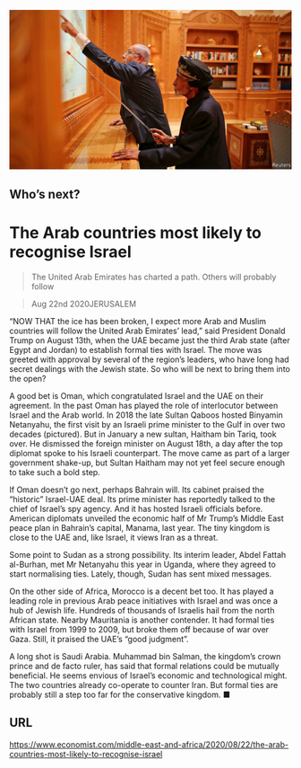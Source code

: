 ![](./images/20200822_MAP004_0.jpg)

## Who’s next?

# The Arab countries most likely to recognise Israel

> The United Arab Emirates has charted a path. Others will probably follow

> Aug 22nd 2020JERUSALEM

“NOW THAT the ice has been broken, I expect more Arab and Muslim countries will follow the United Arab Emirates’ lead,” said President Donald Trump on August 13th, when the UAE became just the third Arab state (after Egypt and Jordan) to establish formal ties with Israel. The move was greeted with approval by several of the region’s leaders, who have long had secret dealings with the Jewish state. So who will be next to bring them into the open?

A good bet is Oman, which congratulated Israel and the UAE on their agreement. In the past Oman has played the role of interlocutor between Israel and the Arab world. In 2018 the late Sultan Qaboos hosted Binyamin Netanyahu, the first visit by an Israeli prime minister to the Gulf in over two decades (pictured). But in January a new sultan, Haitham bin Tariq, took over. He dismissed the foreign minister on August 18th, a day after the top diplomat spoke to his Israeli counterpart. The move came as part of a larger government shake-up, but Sultan Haitham may not yet feel secure enough to take such a bold step.

If Oman doesn’t go next, perhaps Bahrain will. Its cabinet praised the “historic” Israel-UAE deal. Its prime minister has reportedly talked to the chief of Israel’s spy agency. And it has hosted Israeli officials before. American diplomats unveiled the economic half of Mr Trump’s Middle East peace plan in Bahrain’s capital, Manama, last year. The tiny kingdom is close to the UAE and, like Israel, it views Iran as a threat.

Some point to Sudan as a strong possibility. Its interim leader, Abdel Fattah al-Burhan, met Mr Netanyahu this year in Uganda, where they agreed to start normalising ties. Lately, though, Sudan has sent mixed messages.

On the other side of Africa, Morocco is a decent bet too. It has played a leading role in previous Arab peace initiatives with Israel and was once a hub of Jewish life. Hundreds of thousands of Israelis hail from the north African state. Nearby Mauritania is another contender. It had formal ties with Israel from 1999 to 2009, but broke them off because of war over Gaza. Still, it praised the UAE’s “good judgment”.

A long shot is Saudi Arabia. Muhammad bin Salman, the kingdom’s crown prince and de facto ruler, has said that formal relations could be mutually beneficial. He seems envious of Israel’s economic and technological might. The two countries already co-operate to counter Iran. But formal ties are probably still a step too far for the conservative kingdom. ■

## URL

https://www.economist.com/middle-east-and-africa/2020/08/22/the-arab-countries-most-likely-to-recognise-israel

